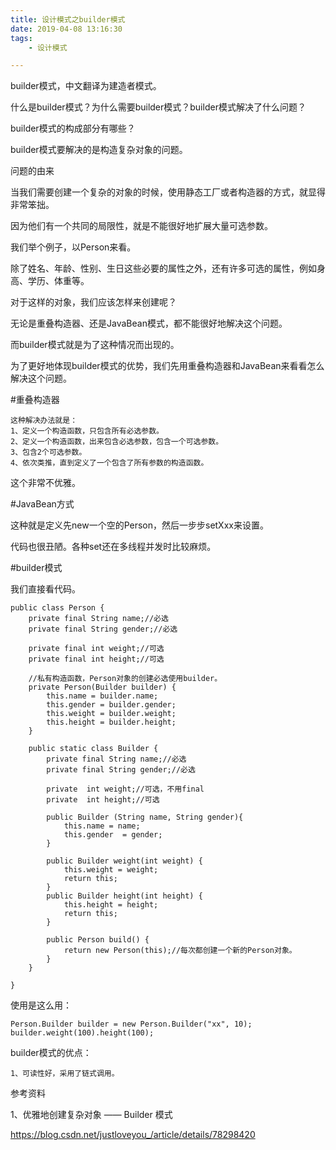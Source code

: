 ```yaml
---
title: 设计模式之builder模式
date: 2019-04-08 13:16:30
tags:
	- 设计模式

---
```




builder模式，中文翻译为建造者模式。

什么是builder模式？为什么需要builder模式？builder模式解决了什么问题？

builder模式的构成部分有哪些？



builder模式要解决的是构造复杂对象的问题。



问题的由来

当我们需要创建一个复杂的对象的时候，使用静态工厂或者构造器的方式，就显得非常笨拙。

因为他们有一个共同的局限性，就是不能很好地扩展大量可选参数。

我们举个例子，以Person来看。

除了姓名、年龄、性别、生日这些必要的属性之外，还有许多可选的属性，例如身高、学历、体重等。

对于这样的对象，我们应该怎样来创建呢？

无论是重叠构造器、还是JavaBean模式，都不能很好地解决这个问题。

而builder模式就是为了这种情况而出现的。

为了更好地体现builder模式的优势，我们先用重叠构造器和JavaBean来看看怎么解决这个问题。



#重叠构造器

```
这种解决办法就是：
1、定义一个构造函数，只包含所有必选参数。
2、定义一个构造函数，出来包含必选参数，包含一个可选参数。
3、包含2个可选参数。
4、依次类推，直到定义了一个包含了所有参数的构造函数。
```

这个非常不优雅。



#JavaBean方式

这种就是定义先new一个空的Person，然后一步步setXxx来设置。

代码也很丑陋。各种set还在多线程并发时比较麻烦。



#builder模式

我们直接看代码。

```
public class Person {
    private final String name;//必选
    private final String gender;//必选

    private final int weight;//可选
    private final int height;//可选

    //私有构造函数，Person对象的创建必选使用builder。
    private Person(Builder builder) {
        this.name = builder.name;
        this.gender = builder.gender;
        this.weight = builder.weight;
        this.height = builder.height;
    }

    public static class Builder {
        private final String name;//必选
        private final String gender;//必选

        private  int weight;//可选，不用final
        private  int height;//可选

        public Builder (String name, String gender){
            this.name = name;
            this.gender  = gender;
        }

        public Builder weight(int weight) {
            this.weight = weight;
            return this;
        }
        public Builder height(int height) {
            this.height = height;
            return this;
        }

        public Person build() {
            return new Person(this);//每次都创建一个新的Person对象。
        }
    }

}
```

使用是这么用：

```
Person.Builder builder = new Person.Builder("xx", 10);
builder.weight(100).height(100);
```



builder模式的优点：

```
1、可读性好，采用了链式调用。

```





参考资料

1、优雅地创建复杂对象 —— Builder 模式

https://blog.csdn.net/justloveyou_/article/details/78298420